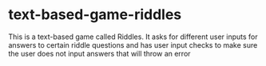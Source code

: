 # text-based-game-riddles
This is a text-based game called Riddles. It asks for different user inputs for answers to certain riddle questions and has user input checks to make sure the user does not input answers that will throw an error
